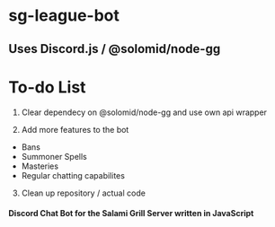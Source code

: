 # sg-league-bot
## Uses Discord.js / @solomid/node-gg 

# To-do List
1. Clear dependecy on @solomid/node-gg and use own api wrapper

2. Add more features to the bot
  * Bans
  * Summoner Spells
  * Masteries
  * Regular chatting capabilites

3. Clean up repository / actual code

  
  
#### Discord Chat Bot for the Salami Grill Server written in JavaScript
